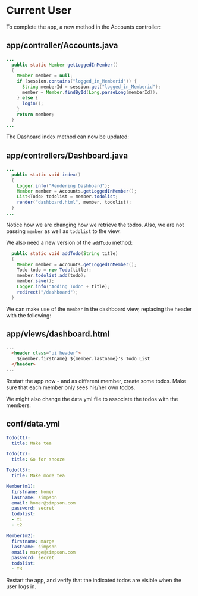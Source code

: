 # Current User

To complete the app, a new method in the Accounts controller:

## app/controller/Accounts.java

~~~java
...
  public static Member getLoggedInMember()
  {
    Member member = null;
    if (session.contains("logged_in_Memberid")) {
      String memberId = session.get("logged_in_Memberid");
      member = Member.findById(Long.parseLong(memberId));
    } else {
      login();
    }
    return member;
  }
...
~~~

The Dashoard index method can now be updated:

## app/controllers/Dashboard.java

~~~java
...
  public static void index()
  {
    Logger.info("Rendering Dashboard");
    Member member = Accounts.getLoggedInMember();
    List<Todo> todolist = member.todolist;
    render("dashboard.html", member, todolist);
  }
...  
~~~

Notice how we are changing how we retrieve the todos. Also, we are not passing `member` as well as `todolist` to the view.

We also need a new version of the `addTodo` method:

~~~java
  public static void addTodo(String title)
  {
    Member member = Accounts.getLoggedInMember();
    Todo todo = new Todo(title);
    member.todolist.add(todo);
    member.save();
    Logger.info("Adding Todo" + title);
    redirect("/dashboard");
  }
~~~

We can make use of the `member` in the dashboard view, replacing the header with the following:

## app/views/dashboard.html

~~~html
...
  <header class="ui header">
    ${member.firstname} ${member.lastname}'s Todo List
  </header>
...
~~~

Restart the app now - and as different member, create some todos. Make sure that each member only sees his/her own todos.

We might also change the data.yml file to associate the todos with the members:

## conf/data.yml

~~~yaml
Todo(t1):
  title: Make tea

Todo(t2):
  title: Go for snooze

Todo(t3):
  title: Make more tea

Member(m1):
  firstname: homer
  lastname: simpson
  email: homer@simpson.com
  password: secret
  todolist:
  - t1
  - t2

Member(m2):
  firstname: marge
  lastname: simpson
  email: marge@simpson.com
  password: secret
  todolist:
  - t3
~~~

Restart the app, and verify that the indicated todos are visible when the user logs in.


